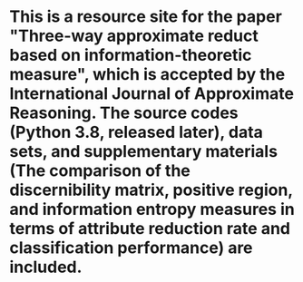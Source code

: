 # This is a resource site for the paper "Three-way approximate reduct based on information-theoretic measure", which is accepted by the International Journal of Approximate Reasoning. The source codes (Python 3.8, released later), data sets, and supplementary materials (The comparison of the discernibility matrix, positive region, and information entropy measures in terms of attribute reduction rate and classification performance) are included.
